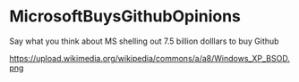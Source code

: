 # MicrosoftBuysGithubOpinions
Say what you think about MS shelling out 7.5 billion dolllars to buy Github


https://upload.wikimedia.org/wikipedia/commons/a/a8/Windows_XP_BSOD.png

